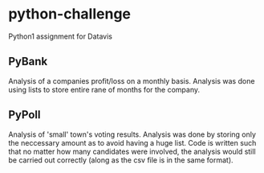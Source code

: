 # python-challenge

Python1 assignment for Datavis

## PyBank

Analysis of a companies profit/loss on a monthly basis. Analysis was done using lists to store entire rane of months for the company.

## PyPoll

Analysis of 'small' town's voting results. Analysis was done by storing only the neccessary amount as to avoid having a huge list. Code is written such that no matter how many candidates were involved, the analysis would still be carried out correctly (along as the csv file is in the same format).
